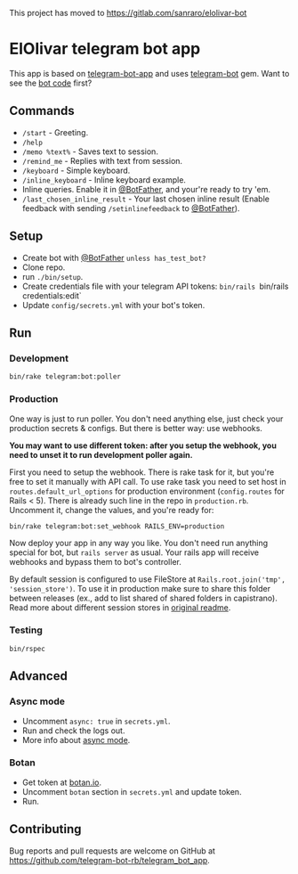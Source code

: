 This project has moved to https://gitlab.com/sanraro/elolivar-bot

# ElOlivar telegram bot app


This app is based on [telegram-bot-app](https://github.com/telegram-bot-rb/telegram_bot_app) and uses [telegram-bot](https://github.com/telegram-bot-rb/telegram-bot) gem.
Want to see the [bot code](https://github.com/telegram-bot-rb/telegram_bot_app/blob/master/app/controllers/telegram_webhooks_controller.rb)
first?

## Commands

- `/start` - Greeting.
- `/help`
- `/memo %text%` - Saves text to session.
- `/remind_me` - Replies with text from session.
- `/keyboard` - Simple keyboard.
- `/inline_keyboard` - Inline keyboard example.
- Inline queries. Enable it in [@BotFather](https://telegram.me/BotFather),
  and your're ready to try 'em.
- `/last_chosen_inline_result` - Your last chosen inline result
  (Enable feedback with sending `/setinlinefeedback`
  to [@BotFather](https://telegram.me/BotFather)).

## Setup

- Create bot with [@BotFather](https://telegram.me/BotFather) `unless has_test_bot?`
- Clone repo.
- run `./bin/setup`.
- Create credentials file with your telegram API tokens:
  `bin/rails `bin/rails credentials:edit`
- Update `config/secrets.yml` with your bot's token.

## Run

### Development

```
bin/rake telegram:bot:poller
```

### Production

One way is just to run poller. You don't need anything else, just check
your production secrets & configs. But there is better way: use webhooks.

__You may want to use different token: after you setup the webhook,
you need to unset it to run development poller again.__

First you need to setup the webhook. There is rake task for it,
but you're free to set it manually with API call.
To use rake task you need to set host in `routes.default_url_options`
for production environment (`config.routes` for Rails < 5).
There is already such line in the repo in `production.rb`.
Uncomment it, change the values, and you're ready for:

```
bin/rake telegram:bot:set_webhook RAILS_ENV=production
```

Now deploy your app in any way you like. You don't need run anything special for bot,
but `rails server` as usual. Your rails app will receive webhooks and bypass them
to bot's controller.

By default session is configured to use FileStore at `Rails.root.join('tmp', 'session_store')`.
To use it in production make sure to share this folder between releases
(ex., add to list shared of shared folders in capistrano).
Read more about different session stores in
[original readme](https://github.com/telegram-bot-rb/telegram-bot#session).

### Testing

```
bin/rspec
```

## Advanced

### Async mode

- Uncomment `async: true` in `secrets.yml`.
- Run and check the logs out.
- More info about [async mode](https://github.com/telegram-bot-rb/telegram-bot#async-mode).

### Botan

- Get token at [botan.io](http://botan.io/).
- Uncomment `botan` section in `secrets.yml` and update token.
- Run.

## Contributing

Bug reports and pull requests are welcome on GitHub at https://github.com/telegram-bot-rb/telegram_bot_app.
